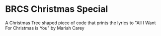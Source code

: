 # BRCS Christmas Special
A Christmas Tree shaped piece of code that prints the lyrics to "All I Want For Christmas is You" by Mariah Carey
